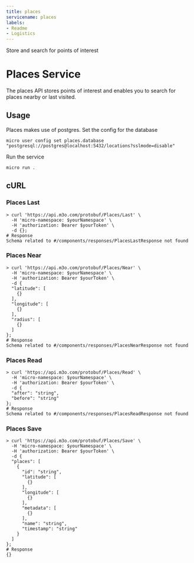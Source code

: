 ```yaml
---
title: places
servicename: places
labels: 
- Readme
- Logistics
---
```

Store and search for points of interest

# Places Service

The places API stores points of interest and enables you to search for places nearby or last visited.


## Usage

Places makes use of postgres. Set the config for the database

```
micro user config set places.database "postgresql://postgres@localhost:5432/locations?sslmode=disable"
```

Run the service

```
micro run .
```

## cURL


### Places Last
<!-- We use the request body description here as endpoint descriptions are not
being lifted correctly from the proto by the openapi spec generator -->

```shell
> curl 'https://api.m3o.com/protobuf/Places/Last' \
  -H 'micro-namespace: $yourNamespace' \
  -H 'authorization: Bearer $yourToken' \
  -d {};
# Response
Schema related to #/components/responses/PlacesLastResponse not found
```


### Places Near
<!-- We use the request body description here as endpoint descriptions are not
being lifted correctly from the proto by the openapi spec generator -->

```shell
> curl 'https://api.m3o.com/protobuf/Places/Near' \
  -H 'micro-namespace: $yourNamespace' \
  -H 'authorization: Bearer $yourToken' \
  -d {
  "latitude": [
    {}
  ],
  "longitude": [
    {}
  ],
  "radius": [
    {}
  ]
};
# Response
Schema related to #/components/responses/PlacesNearResponse not found
```


### Places Read
<!-- We use the request body description here as endpoint descriptions are not
being lifted correctly from the proto by the openapi spec generator -->

```shell
> curl 'https://api.m3o.com/protobuf/Places/Read' \
  -H 'micro-namespace: $yourNamespace' \
  -H 'authorization: Bearer $yourToken' \
  -d {
  "after": "string",
  "before": "string"
};
# Response
Schema related to #/components/responses/PlacesReadResponse not found
```


### Places Save
<!-- We use the request body description here as endpoint descriptions are not
being lifted correctly from the proto by the openapi spec generator -->

```shell
> curl 'https://api.m3o.com/protobuf/Places/Save' \
  -H 'micro-namespace: $yourNamespace' \
  -H 'authorization: Bearer $yourToken' \
  -d {
  "places": [
    {
      "id": "string",
      "latitude": [
        {}
      ],
      "longitude": [
        {}
      ],
      "metadata": [
        {}
      ],
      "name": "string",
      "timestamp": "string"
    }
  ]
};
# Response
{}
```


